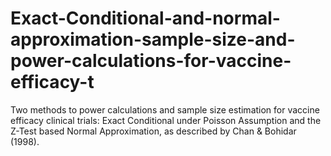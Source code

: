 # Exact-Conditional-and-normal-approximation-sample-size-and-power-calculations-for-vaccine-efficacy-t
Two methods to power calculations and sample size estimation for vaccine efficacy clinical trials: Exact Conditional under Poisson Assumption and the Z-Test based Normal Approximation, as described by Chan &amp; Bohidar (1998).
